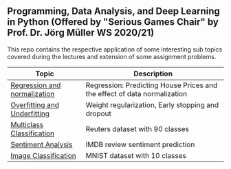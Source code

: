 Programming, Data Analysis, and Deep Learning in Python (Offered by "Serious Games Chair" by Prof. Dr. Jörg Müller WS 2020/21)
---

This repo contains the respective application of some interesting sub topics covered during the lectures and extension of some assignment problems.


| Topic | Description |
|--------------------------------------------------------------------------------------------------------------|-------------------------------------------------------------------------------------------------------------------------------------------------------------------|
| [Regression and normalization](https://github.com/Shreyas-Gururaj/Machine_Learning/tree/master/Regression%20(Predicting%20house%20prices)) | Regression: Predicting House Prices and the effect of data normalization |
| [Overfitting and Underfitting](https://github.com/Shreyas-Gururaj/Machine_Learning/tree/master/Classification%20(Sentiment%20analysis%20NLP)) | Weight regularization, Early stopping and dropout |
| [Multiclass Classification](https://github.com/Shreyas-Gururaj/Machine_Learning/tree/master/Clustering(Document%20Retrieval)) | Reuters dataset with 90 classes |
| [Sentiment Analysis](https://github.com/Shreyas-Gururaj/Machine_Learning/tree/master/Collaborative%20Filtering(Song%20Recommendation)) | IMDB review sentiment prediction |
| [Image Classification](https://github.com/Shreyas-Gururaj/Machine_Learning/tree/master/Image%20classification%20and%20retrieval(using%20deep%20features)) | MNIST dataset with 10 classes |
